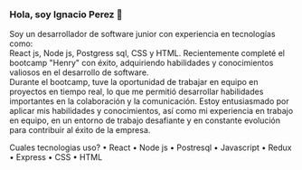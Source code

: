 ### Hola, soy Ignacio Perez 👋
Soy un desarrollador de software junior con experiencia en tecnologías como:<br/>
React js, Node js, Postgress sql, CSS y HTML. Recientemente completé el bootcamp "Henry" con éxito, adquiriendo habilidades y conocimientos valiosos en el desarrollo de software.<br/>
Durante el bootcamp, tuve la oportunidad de trabajar en equipo en proyectos en tiempo real, lo que me permitió desarrollar habilidades importantes en la colaboración y la comunicación. Estoy entusiasmado por aplicar mis habilidades y conocimientos, así como mi experiencia en trabajo en equipo, en un entorno de trabajo desafiante y en constante evolución para contribuir al éxito de la empresa.

Cuales tecnologias uso?
• React
• Node js
• Postresql
• Javascript
• Redux
• Express
• CSS
• HTML
<!-- 
- 🔭 I’m currently working on ...
- 🌱 I’m currently learning ...
- 👯 I’m looking to collaborate on ...
- 🤔 I’m looking for help with ...
- 💬 Ask me about ...
- 📫 How to reach me: ...
- 😄 Pronouns: ...
- ⚡ Fun fact: ...
 -->
